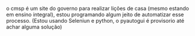 o cmsp é um site do governo para realizar lições de casa (mesmo estando em ensino integral), estou programando algum jeito de automatizar esse processo.
(Estou usando Seleniun e python, o pyautogui é provisorio até achar alguma solução) 
